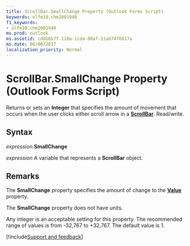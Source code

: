 ```yaml
---
title: ScrollBar.SmallChange Property (Outlook Forms Script)
keywords: olfm10.chm2001940
f1_keywords:
- olfm10.chm2001940
ms.prod: outlook
ms.assetid: cd8b6b7f-118a-1cda-00af-11ab74f6617a
ms.date: 06/08/2017
localization_priority: Normal
---
```



# ScrollBar.SmallChange Property (Outlook Forms Script)

Returns or sets an  **Integer** that specifies the amount of movement that occurs when the user clicks either scroll arrow in a **[ScrollBar](Outlook.scrollbar.md)**. Read/write.


## Syntax

_expression_.**SmallChange**

_expression_ A variable that represents a **ScrollBar** object.


## Remarks

The  **SmallChange** property specifies the amount of change to the **[Value](Outlook.scrollbar.value.md)** property.

The  **SmallChange** property does not have units.

Any integer is an acceptable setting for this property. The recommended range of values is from -32,767 to +32,767. The default value is 1.

[!include[Support and feedback](~/includes/feedback-boilerplate.md)]